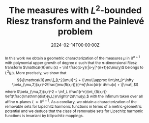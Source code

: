 ﻿---
title: "The measures with $L^2$-bounded Riesz transform and the Painlevé problem"

# Authors
# If you created a profile for a user (e.g. the default `admin` user), write the username (folder name) here 
# and it will be replaced with their full name and linked to their profile.
authors:
- D. Dąbrowski
- X. Tolsa

date: "2024-02-14T00:00:00Z"
doi: ""

# Schedule page publish date (NOT publication's date).
publishDate: "2017-01-01T00:00:00Z"

# Publication type.
# Legend: 0 = Uncategorized; 1 = Conference paper; 2 = Journal article;
# 3 = Preprint / Working Paper; 4 = Report; 5 = Book; 6 = Book section;
# 7 = Thesis; 8 = Patent
publication_types: ["2"]

# Publication name and optional abbreviated publication name.
publication: To appear in Mem. Amer. Math. Soc.
publication_short: To appear in Mem. Amer. Math. Soc

abstract: "In this work we obtain a geometric characterization of the measures $\\mu$ in $\\mathbb{R}^{n+1}$ with polynomial upper growth of degree $n$ such that the $n$-dimensional Riesz transform $\\mathcal{R}\\mu (x) = \\int \\frac{x-y}{|x-y|^{n+1}}d\\mu(y)$ belongs to $L^2(\\mu)$. More precisely, we show that $$\\|\\mathcal{R}\\mu\\|_{L^2(\\mu)}^2 + \\|\\mu\\|\\approx \\int\\int_0^\\infty \\beta_{\\mu,2}(x,r)^2\\frac{\\mu(B(x,r))}{r^n}\\frac{dr}r d\\mu(x) + \\|\\mu\\|,$$ where $\\beta_{\\mu,2}(x,r)^2 = \\inf_L \\frac1{r^n}\\int_{B(x,r)} \\left(\\frac{\\mathrm{dist}(y,L)}r\\right)^2d\\mu(y),$ with the infimum taken over all affine $n$-planes $L\\subset\\mathbb{R}^{n+1}$. As a corollary, we obtain a characterization of the removable sets for Lipschitz harmonic functions in terms of a metric-geometric potential and we deduce that the class of removable sets for Lipschitz harmonic functions is invariant by bilipschitz mappings."
# Summary. An optional shortened abstract.
# summary: Lorem ipsum dolor sit amet, consectetur adipiscing elit. Duis posuere tellus ac convallis placerat. Proin tincidunt magna sed ex sollicitudin condimentum.

tags: []

# Display this page in the Featured widget?
featured: false

# Custom links (uncomment lines below)
links:
- name: "arXiv"
  url: "https://arxiv.org/abs/2402.08615"

url_pdf: ''
url_code: ''
url_dataset: ''
url_poster: ''
url_project: ''
url_slides: ''
url_source: ''
url_video: ''
url_preprint: ''

# Featured image
# To use, add an image named `featured.jpg/png` to your page's folder. 
# image:
#  caption: 'Image credit: [**Unsplash**](https://unsplash.com/photos/pLCdAaMFLTE)'
#  focal_point: ""
#  preview_only: false

# Associated Projects (optional).
#   Associate this publication with one or more of your projects.
#   Simply enter your project's folder or file name without extension.
#   E.g. `internal-project` references `content/project/internal-project/index.md`.
#   Otherwise, set `projects: []`.
# projects:
# - example

# Slides (optional).
#   Associate this publication with Markdown slides.
#   Simply enter your slide deck's filename without extension.
#   E.g. `slides: "example"` references `content/slides/example/index.md`.
#   Otherwise, set `slides: ""`.
# slides: example
---
